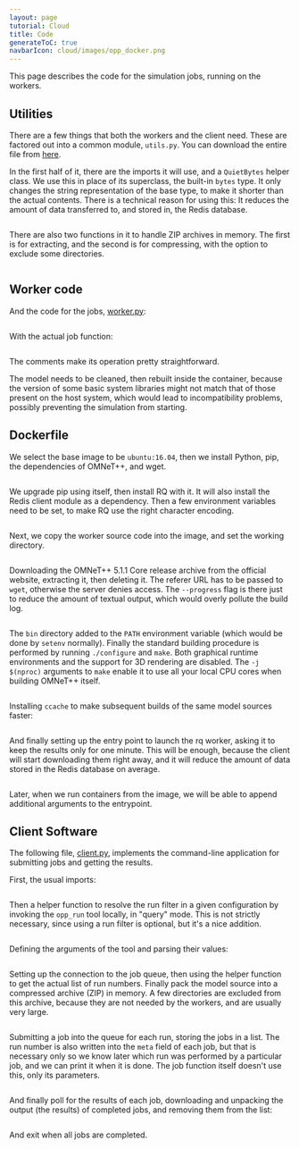 ```yaml
---
layout: page
tutorial: Cloud
title: Code
generateToC: true
navbarIcon: cloud/images/opp_docker.png
---
```



This page describes the code for the simulation jobs, running on the workers.

## Utilities

There are a few things that both the workers and the client need. These are
factored out into a common module, `utils.py`. You can download the entire file
from <a href="code/utils.py">here</a>.

In the first half of it, there are the imports it will use, and a `QuietBytes`
helper class. We use this in place of its superclass, the built-in `bytes` type.
It only changes the string representation of the base type, to make it shorter
than the actual contents. There is a technical reason for using this: It reduces
the amount of data transferred to, and stored in, the Redis database.

<p><pre class="snippet" until="def unzip_bytes" src="code/utils.py"></pre></p>

There are also two functions in it to handle ZIP archives in memory. The first
is for extracting, and the second is for compressing, with the option to exclude
some directories.

<p><pre class="snippet" from="def unzip_bytes" src="code/utils.py"></pre></p>

## Worker code

And the code for the jobs, <a href="code/worker.py">worker.py</a>:

<p><pre class="snippet" src="code/opp_worker.py" until="def run_simulation"></pre></p>

With the actual job function:

<p><pre class="snippet" src="code/opp_worker.py" from="def run_simulation"></pre></p>

The comments make its operation pretty straightforward.

The model needs to be cleaned, then rebuilt inside the container, because the
version of some basic system libraries might not match that of those present on
the host system, which would lead to incompatibility problems, possibly
preventing the simulation from starting.



## Dockerfile



We select the base image to be `ubuntu:16.04`, then we install Python, pip, the
dependencies of OMNeT++, and wget.

<p><pre class="snippet" src="code/Dockerfile" until="RUN pip3 install"></pre></p>

We upgrade pip using itself, then install RQ with it. It will also install the
Redis client module as a dependency. Then a few environment variables need to be
set, to make RQ use the right character encoding.

<p><pre class="snippet" src="code/Dockerfile" from="RUN pip3 install" until="COPY"></pre></p>

Next, we copy the worker source code into the image, and set the working directory.

<p><pre class="snippet" src="code/Dockerfile" from="COPY" until="RUN wget"></pre></p>

Downloading the OMNeT++ 5.1.1 Core release archive from the official website,
extracting it, then deleting it. The referer URL has to be passed to `wget`,
otherwise the server denies access. The `--progress` flag is there just to
reduce the amount of textual output, which would overly pollute the build log.

<p><pre class="snippet" src="code/Dockerfile" from="RUN wget" until="ENV PATH"></pre></p>

The `bin` directory added to the `PATH` environment variable (which would be
done by `setenv` normally). Finally the standard building procedure is performed
by running `./configure` and `make`. Both graphical runtime environments and the
support for 3D rendering are disabled. The `-j $(nproc)` arguments to `make`
enable it to use all your local CPU cores when building OMNeT++ itself.

<p><pre class="snippet" src="code/Dockerfile" from="ENV PATH" until="speed up recompiling"></pre></p>

Installing `ccache` to make subsequent builds of the same model sources faster:
<p><pre class="snippet" src="code/Dockerfile" from="speed up recompiling" until="ENTRYPOINT"></pre></p>

And finally setting up the entry point to launch the rq worker, asking it to
keep the results only for one minute. This will be enough, because the client
will start downloading them right away, and it will reduce the amount of data
stored in the Redis database on average.

<p><pre class="snippet" src="code/Dockerfile" from="ENTRYPOINT"></pre></p>

Later, when we run containers from the image, we will be able to append
additional arguments to the entrypoint.


## Client Software


The following file, <a href="code/client.py">client.py</a>, implements the
command-line application for submitting jobs and getting the results.

First, the usual imports:
<p><pre class="snippet" src="code/client.py" until="def get_runs_from_filter"></pre></p>

Then a helper function to resolve the run filter in a given configuration by
invoking the `opp_run` tool locally, in "query" mode. This is not strictly
necessary, since using a run filter is optional, but it's a nice addition.

<p><pre class="snippet" src="code/client.py" from="def get_runs_from_filter" until="parser = argparse"></pre></p>

Defining the arguments of the tool and parsing their values:
<p><pre class="snippet" src="code/client.py" from="parser = argparse" until="Connecting to Redis at"></pre></p>

Setting up the connection to the job queue, then using the helper function to
get the actual list of run numbers. Finally pack the model source into a
compressed archive (ZIP) in memory. A few directories are excluded from this
archive, because they are not needed by the workers, and are usually very large.

<p><pre class="snippet" src="code/client.py" from="Connecting to Redis at" until="jobs = "></pre></p>

Submitting a job into the queue for each run, storing the jobs in a list.
The run number is also written into the `meta` field of each job, but that is
necessary only so we know later which run was performed by a particular job, and
we can print it when it is done. The job function itself doesn't use this, only
its parameters.

<p><pre class="snippet" src="code/client.py" from="jobs = " until="Waiting for results"></pre></p>

And finally poll for the results of each job, downloading and unpacking the
output (the results) of completed jobs, and removing them from the list:

<p><pre class="snippet" src="code/client.py" from="Waiting for results"></pre></p>

And exit when all jobs are completed.
